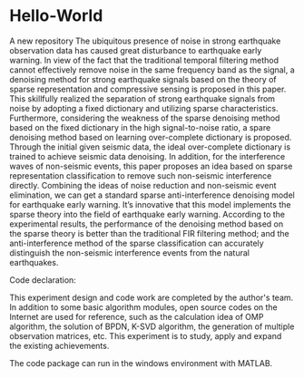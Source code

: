 # Hello-World
A new repository
The ubiquitous presence of noise in strong earthquake observation data has caused great disturbance to earthquake early warning. In view of the fact that the traditional temporal filtering method cannot effectively remove noise in the same frequency band as the signal, a denoising method for strong earthquake signals based on the theory of sparse representation and compressive sensing is proposed in this paper. This skillfully realized the separation of strong earthquake signals from noise by adopting a fixed dictionary and utilizing sparse characteristics. Furthermore, considering the weakness of the sparse denoising method based on the fixed dictionary in the high signal-to-noise ratio, a spare denoising method based on learning over-complete dictionary is proposed. Through the initial given seismic data, the ideal over-complete dictionary is trained to achieve seismic data denoising. In addition, for the interference waves of non-seismic events, this paper proposes an idea based on sparse representation classification to remove such non-seismic interference directly. Combining the ideas of noise reduction and non-seismic event elimination, we can get a standard sparse anti-interference denoising model for earthquake early warning. It’s innovative that this model implements the sparse theory into the field of earthquake early warning. According to the experimental results, the performance of the denoising method based on the sparse theory is better than the traditional FIR filtering method; and the anti-interference method of the sparse classification can accurately distinguish the non-seismic interference events from the natural earthquakes.

Code declaration:

This experiment design and code work are completed by the author's team. In addition to some basic algorithm modules, open source codes on the Internet are used for reference, such as the calculation idea of OMP algorithm, the solution of BPDN, K-SVD algorithm, the generation of multiple observation matrices, etc. This experiment is to study, apply and expand the existing achievements.

The code package can run in the windows environment with MATLAB.
